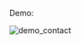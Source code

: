 Demo:

![demo_contact](https://user-images.githubusercontent.com/14180222/194698233-87e7475a-98d9-471b-9db6-d6af81870f7b.gif)
